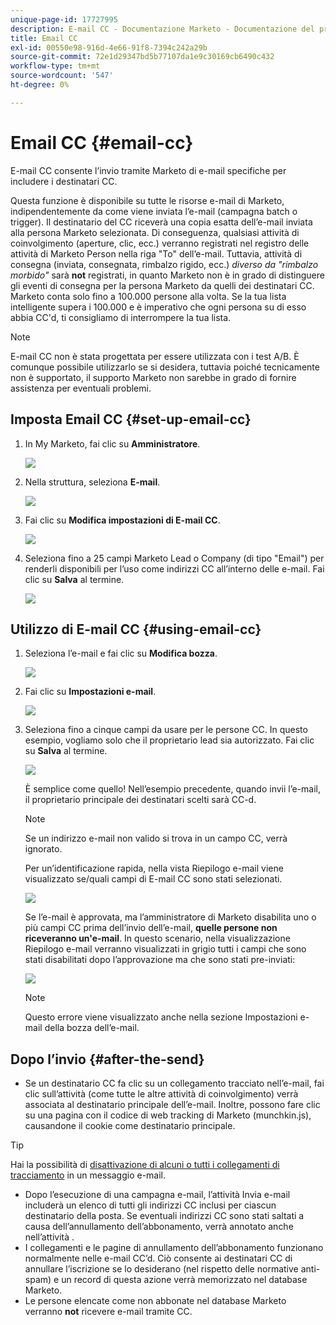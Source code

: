 ```yaml
---
unique-page-id: 17727995
description: E-mail CC - Documentazione Marketo - Documentazione del prodotto
title: Email CC
exl-id: 00550e98-916d-4e66-91f8-7394c242a29b
source-git-commit: 72e1d29347bd5b77107da1e9c30169cb6490c432
workflow-type: tm+mt
source-wordcount: '547'
ht-degree: 0%

---
```


# Email CC {#email-cc}

E-mail CC consente l’invio tramite Marketo di e-mail specifiche per includere i destinatari CC.

Questa funzione è disponibile su tutte le risorse e-mail di Marketo, indipendentemente da come viene inviata l’e-mail (campagna batch o trigger). Il destinatario del CC riceverà una copia esatta dell’e-mail inviata alla persona Marketo selezionata. Di conseguenza, qualsiasi attività di coinvolgimento (aperture, clic, ecc.) verranno registrati nel registro delle attività di Marketo Person nella riga &quot;To&quot; dell’e-mail. Tuttavia, attività di consegna (inviata, consegnata, rimbalzo rigido, ecc.) _diverso da &quot;rimbalzo morbido&quot;_ sarà **not** registrati, in quanto Marketo non è in grado di distinguere gli eventi di consegna per la persona Marketo da quelli dei destinatari CC. Marketo conta solo fino a 100.000 persone alla volta. Se la tua lista intelligente supera i 100.000 e è imperativo che ogni persona su di esso abbia CC&#39;d, ti consigliamo di interrompere la tua lista.

>[!NOTE]
>
>E-mail CC non è stata progettata per essere utilizzata con i test A/B. È comunque possibile utilizzarlo se si desidera, tuttavia poiché tecnicamente non è supportato, il supporto Marketo non sarebbe in grado di fornire assistenza per eventuali problemi.

## Imposta Email CC {#set-up-email-cc}

1. In My Marketo, fai clic su **Amministratore**.

   ![](assets/one.png)

1. Nella struttura, seleziona **E-mail**.

   ![](assets/two.png)

1. Fai clic su **Modifica impostazioni di E-mail CC**.

   ![](assets/three.png)

1. Seleziona fino a 25 campi Marketo Lead o Company (di tipo &quot;Email&quot;) per renderli disponibili per l’uso come indirizzi CC all’interno delle e-mail. Fai clic su **Salva** al termine.

   ![](assets/four.png)

## Utilizzo di E-mail CC {#using-email-cc}

1. Seleziona l’e-mail e fai clic su **Modifica bozza**.

   ![](assets/five.png)

1. Fai clic su **Impostazioni e-mail**.

   ![](assets/six.png)

1. Seleziona fino a cinque campi da usare per le persone CC. In questo esempio, vogliamo solo che il proprietario lead sia autorizzato. Fai clic su **Salva** al termine.

   ![](assets/seven.png)

   È semplice come quello! Nell’esempio precedente, quando invii l’e-mail, il proprietario principale dei destinatari scelti sarà CC-d.

   >[!NOTE]
   >
   >Se un indirizzo e-mail non valido si trova in un campo CC, verrà ignorato.

   Per un’identificazione rapida, nella vista Riepilogo e-mail viene visualizzato se/quali campi di E-mail CC sono stati selezionati.

   ![](assets/eight.png)

   Se l’e-mail è approvata, ma l’amministratore di Marketo disabilita uno o più campi CC prima dell’invio dell’e-mail, **quelle persone non riceveranno un&#39;e-mail**. In questo scenario, nella visualizzazione Riepilogo e-mail verranno visualizzati in grigio tutti i campi che sono stati disabilitati dopo l’approvazione ma che sono stati pre-inviati:

   ![](assets/removal.png)

   >[!NOTE]
   >
   >Questo errore viene visualizzato anche nella sezione Impostazioni e-mail della bozza dell’e-mail.

## Dopo l’invio {#after-the-send}

* Se un destinatario CC fa clic su un collegamento tracciato nell’e-mail, fai clic sull’attività (come tutte le altre attività di coinvolgimento) verrà associata al destinatario principale dell’e-mail. Inoltre, possono fare clic su una pagina con il codice di web tracking di Marketo (munchkin.js), causandone il cookie come destinatario principale.

>[!TIP]
>
>Hai la possibilità di [disattivazione di alcuni o tutti i collegamenti di tracciamento](/help/marketo/product-docs/email-marketing/general/functions-in-the-editor/disable-tracking-for-an-email-link.md) in un messaggio e-mail.

* Dopo l’esecuzione di una campagna e-mail, l’attività Invia e-mail includerà un elenco di tutti gli indirizzi CC inclusi per ciascun destinatario della posta. Se eventuali indirizzi CC sono stati saltati a causa dell’annullamento dell’abbonamento, verrà annotato anche nell’attività .
* I collegamenti e le pagine di annullamento dell’abbonamento funzionano normalmente nelle e-mail CC’d. Ciò consente ai destinatari CC di annullare l’iscrizione se lo desiderano (nel rispetto delle normative anti-spam) e un record di questa azione verrà memorizzato nel database Marketo.
* Le persone elencate come non abbonate nel database Marketo verranno **not** ricevere e-mail tramite CC.
